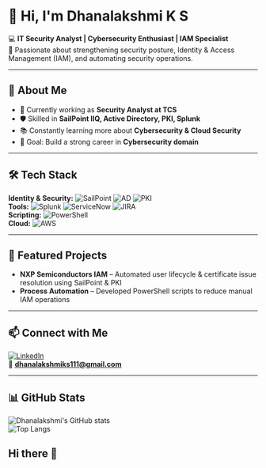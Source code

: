 # 👋 Hi, I'm Dhanalakshmi K S  

💻 **IT Security Analyst | Cybersecurity Enthusiast | IAM Specialist**  
🔐 Passionate about strengthening security posture, Identity & Access Management (IAM), and automating security operations.  

---

## 🚀 About Me  
- 🌱 Currently working as **Security Analyst at TCS**  
- 🛡 Skilled in **SailPoint IIQ, Active Directory, PKI, Splunk**  
- 📚 Constantly learning more about **Cybersecurity & Cloud Security**  
- 🎯 Goal: Build a strong career in **Cybersecurity domain**  

---

## 🛠️ Tech Stack  
**Identity & Security:** ![SailPoint](https://img.shields.io/badge/-SailPoint-blue) ![AD](https://img.shields.io/badge/-Active%20Directory-orange) ![PKI](https://img.shields.io/badge/-PKI-lightgrey)  
**Tools:** ![Splunk](https://img.shields.io/badge/-Splunk-green) ![ServiceNow](https://img.shields.io/badge/-ServiceNow-blue) ![JIRA](https://img.shields.io/badge/-JIRA-blue)  
**Scripting:** ![PowerShell](https://img.shields.io/badge/-PowerShell-lightblue)  
**Cloud:** ![AWS](https://img.shields.io/badge/-AWS%20CCP-orange)  

---

## 📌 Featured Projects  
- **NXP Semiconductors IAM** – Automated user lifecycle & certificate issue resolution using SailPoint & PKI  
- **Process Automation** – Developed PowerShell scripts to reduce manual IAM operations  

---

## 📫 Connect with Me  
[![LinkedIn](https://img.shields.io/badge/LinkedIn-blue)](https://linkedin.com/in/dhanalakshmi)  
📧 **dhanalakshmiks111@gmail.com**  

---

## 📊 GitHub Stats  
![Dhanalakshmi's GitHub stats](https://github-readme-stats.vercel.app/api?username=dhanalakshmiks111-commits&show_icons=true&theme=tokyonight)  
![Top Langs](https://github-readme-stats.vercel.app/api/top-langs/?username=dhanalakshmiks111-commits&layout=compact&theme=tokyonight)  
## Hi there 👋

<!--
**dhanalakshmiks111-commits/dhanalakshmiks111-commits** is a ✨ _special_ ✨ repository because its `README.md` (this file) appears on your GitHub profile.

Here are some ideas to get you started:

- 🔭 I’m currently working on ...
- 🌱 I’m currently learning ...
- 👯 I’m looking to collaborate on ...
- 🤔 I’m looking for help with ...
- 💬 Ask me about ...
- 📫 How to reach me: ...
- 😄 Pronouns: ...
- ⚡ Fun fact: ...
-->
